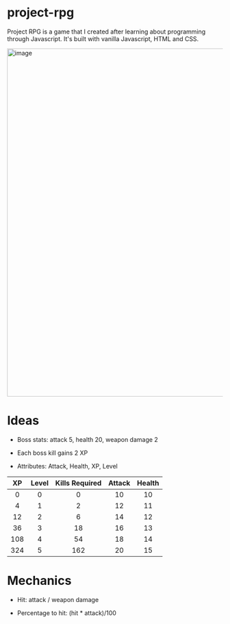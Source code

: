 # project-rpg
Project RPG is a game that I created after learning about programming through Javascript. It's built with vanilla Javascript, HTML and CSS.

<img width="813" alt="image" src="https://github.com/tom-vee/project-rpg/assets/146029631/23ea0dde-022d-4711-bd80-88ec85f4ffa2">

# Ideas
- Boss stats: attack 5, health 20, weapon damage 2
- Each boss kill gains 2 XP

- Attributes: Attack, Health, XP, Level
  
| XP | Level    | Kills Required    |Attack    |Health    |
| :---:   | :---: | :---: | :---: |:---: |
| 0 | 0 | 0 |10 |10 |
| 4 | 1 | 2 |12 |11 |
| 12 | 2 | 6 |14 |12 |
| 36 | 3 | 18 |16 |13 |
| 108 | 4 | 54 |18 |14 |
| 324 | 5 | 162 |20 |15 |

# Mechanics
- Hit: attack / weapon damage

- Percentage to hit: (hit * attack)/100

  
